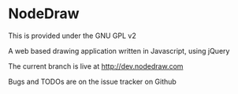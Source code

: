 NodeDraw
==========
This is provided under the GNU GPL v2

A web based drawing application written in Javascript, using jQuery

The current branch is live at http://dev.nodedraw.com

Bugs and TODOs are on the issue tracker on Github
